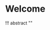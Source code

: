 # Welcome

!!! abstract "<span id="demo"></span>"
    
<script>
var d = new Date();
document.getElementById("demo").innerHTML = d.toDateString();
</script>